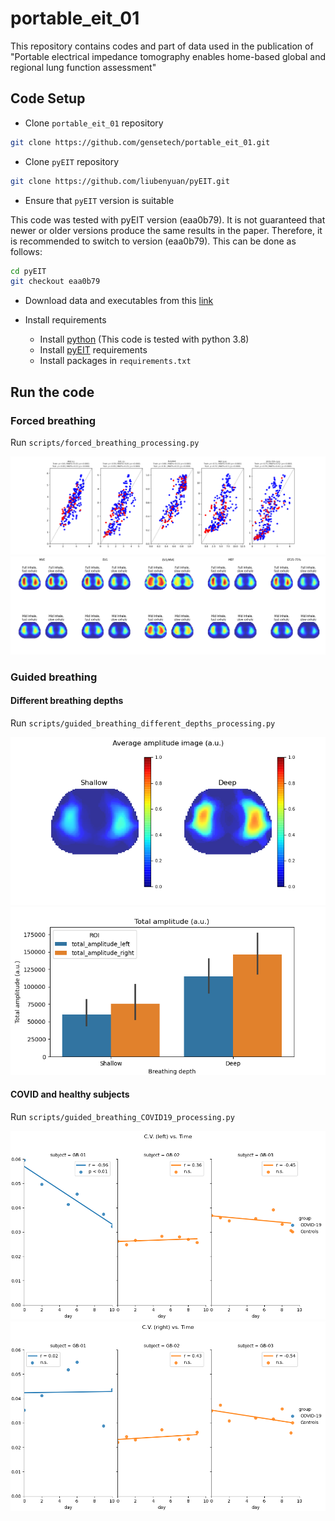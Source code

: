 # portable_eit_01
This repository contains codes and part of data used in the publication of "Portable electrical impedance tomography enables  home-based global and regional lung function assessment"

## Code Setup
- Clone ``portable_eit_01`` repository
```bash
git clone https://github.com/gensetech/portable_eit_01.git
```

- Clone ``pyEIT`` repository

```bash
git clone https://github.com/liubenyuan/pyEIT.git
```
- Ensure that ``pyEIT`` version is suitable

This code was tested with pyEIT version (eaa0b79). 
It is not guaranteed that newer or older versions produce the same results in the paper.
Therefore, it is recommended to switch to version (eaa0b79). This can be done as follows:
```bash 
cd pyEIT
git checkout eaa0b79
```
- Download data and executables from this [link](https://drive.google.com/drive/folders/1gR2b_CHBRYhKYtxNeAH1VXY6V5nNn8dT?usp=sharing)

- Install requirements 
  - Install [python](https://www.python.org/downloads/) (This code is tested with python 3.8) 
  - Install [pyEIT](https://github.com/liubenyuan/pyEIT) requirements
  - Install packages in ```requirements.txt```

## Run the code

### Forced breathing

Run `scripts/forced_breathing_processing.py`

![demo_fb](doc/images/fb_1.png)
![demo_fb](doc/images/fb_20.png)


### Guided breathing

#### Different breathing depths

Run `scripts/guided_breathing_different_depths_processing.py`

![demo_fb](doc/images/DD_01.png) 
![demo_fb](doc/images/DD_03.png)


#### COVID and healthy subjects

Run `scripts/guided_breathing_COVID19_processing.py`

![demo_fb](doc/images/COVID_05.png)
![demo_fb](doc/images/COVID_06.png)


